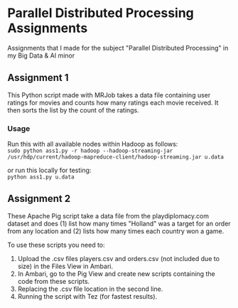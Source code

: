 # Parallel Distributed Processing Assignments
Assignments that I made for the subject "Parallel Distributed Processing" in my Big Data &amp; AI minor

## Assignment 1
This Python script made with MRJob takes a data file containing user ratings for movies and counts how many ratings each movie received. It then sorts the list by the count of the ratings.

### Usage
Run this with all available nodes within Hadoop as follows:  
`sudo python ass1.py -r hadoop --hadoop-streaming-jar /usr/hdp/current/hadoop-mapreduce-client/hadoop-streaming.jar u.data`

or run this locally for testing:  
`python ass1.py u.data`

## Assignment 2
These Apache Pig script take a data file from the playdiplomacy.com dataset and does (1) list how many times "Holland" was a target for an order from any location and (2) lists how many times each country won a game.

To use these scripts you need to:

1. Upload the .csv files players.csv and orders.csv (not included due to size) in the Files View in Ambari.
2. In Ambari, go to the Pig View and create new scripts containing the code from these scripts.
3. Replacing the .csv file location in the second line.
4. Running the script with Tez (for fastest results).